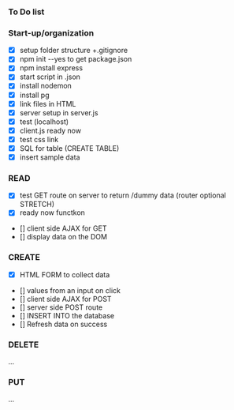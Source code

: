 ### To Do list

### Start-up/organization
- [x] setup folder structure +.gitignore
- [x] npm init --yes to get package.json
- [x] npm install express 
- [x] start script in .json
- [x] install nodemon
- [x] install pg
- [x] link files in HTML
- [x] server setup in server.js
- [x] test (localhost)
- [x] client.js ready now
- [x] test css link
- [x] SQL for table (CREATE TABLE) 
- [x] insert sample data

### READ
- [x] test GET route on server to return /dummy data (router optional STRETCH)
- [x] ready now functkon
- [] client side AJAX for GET
- [] display data on the DOM

### CREATE
- [x] HTML FORM to collect data
- [] values from an input on click
- [] client side AJAX for POST 
- [] server side POST route
- [] INSERT INTO the database
- [] Refresh data on success

### DELETE
...

### PUT
...